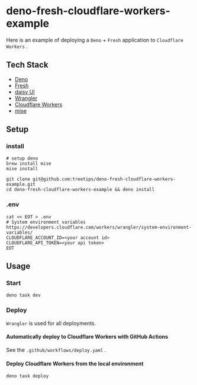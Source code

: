 # deno-fresh-cloudflare-workers-example

Here is an example of deploying a `Deno` + `Fresh` application to `Cloudflare Workers` .

## Tech Stack

- [Deno](https://deno.com/)
- [Fresh](https://fresh.deno.dev/)
- [daisy UI](https://daisyui.com/)
- [Wrangler](https://developers.cloudflare.com/workers/wrangler/)
- [Cloudflare Workers](https://developers.cloudflare.com/workers/)
- [mise](https://mise.jdx.dev/)

## Setup

### install

```shell
# setup deno
brew install mise
mise install

git clone git@github.com:treetips/deno-fresh-cloudflare-workers-example.git
cd deno-fresh-cloudflare-workers-example && deno install
```

### .env

```shell
cat << EOT > .env
# System environment variables https://developers.cloudflare.com/workers/wrangler/system-environment-variables/
CLOUDFLARE_ACCOUNT_ID=<your account id>
CLOUDFLARE_API_TOKEN=<your api token>
EOT
```

## Usage

### Start

```shell
deno task dev
```

### Deploy

`Wrangler` is used for all deployments.

#### Automatically deploy to Cloudflare Workers with GitHub Actions

See the `.github/workflows/deploy.yaml` .

#### Deploy Cloudflare Workers from the local environment

```shell
deno task deploy
```

